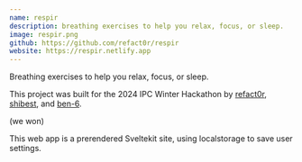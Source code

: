 ```yaml
---
name: respir
description: breathing exercises to help you relax, focus, or sleep.
image: respir.png
github: https://github.com/refact0r/respir
website: https://respir.netlify.app
---
```


Breathing exercises to help you relax, focus, or sleep.

This project was built for the 2024 IPC Winter Hackathon by [refact0r](https://github.com/refact0r), [shibest](https://github.com/shibest), and [ben-6](https://github.com/ben-6).

(we won)

This web app is a prerendered Sveltekit site, using localstorage to save user settings.
